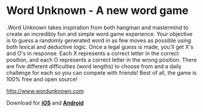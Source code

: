 # Word Unknown - A new word game

.Word Unknown takes inspiration from both hangman and mastermind to create an incredibly fun and simple word game experience. Your objective is to guess a randomly generated word in as few moves as possible using both lexical and deductive logic. Once a legal guess is made, you'll get X's and O's in response. Each X represents a correct letter in the correct position, and each O represents a correct letter in the wrong position. There are five different difficulties (word lengths) to choose from and a daily challenge for each so you can compete with friends! Best of all, the game is 100% free and open source! 

http://www.wordunknown.com

Download for 
<a href="https://itunes.apple.com/de/app/word-unknown/id1064901570?l=en&mt=8"><b>iOS</b></a> and <a href="https://play.google.com/store/apps/details?id=com.jarvisfilms.wordunknown&hl=en"><b>Android</b></a>
